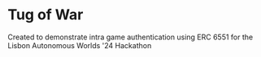 # Tug of War

Created to demonstrate intra game authentication using ERC 6551 for the Lisbon
Autonomous Worlds '24 Hackathon
